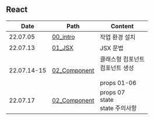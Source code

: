 ## React

| Date        | Path                                  | Content                                                  |
| ----------- | ------------------------------------- | -------------------------------------------------------- |
| 22.07.05    | [00_intro](React/00_intro.md)         | 작업 환경 설치                                           |
| 22.07.13    | [01_JSX](React/01_JSX.md)             | JSX 문법                                                 |
| 22.07.14-15 | [02_Component](React/02_component.md) | 클래스형 컴포넌트<br/>컴포넌트 생성<br/><br/>props 01-06 |
| 22.07.17    | [02_Component](React/02_component.md) | props 07<br/>state<br/>state 주의사항                    |
